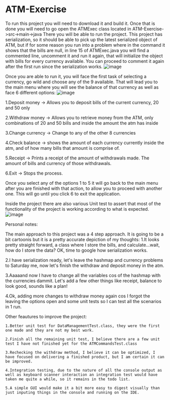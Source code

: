 # ATM-Exercise
 
To run this project you will need to download it and build it. 
Once that is done you will need to go open the ATMExec class located in ATM-Exercise->src->main->java
There you will be able to run the project. 
This project has serialization, so it should be able to pick up the latest serialized object of ATM, but if for some reason you run into a problem where in the command 
it shows that the bills are null, in line 15 of ATMExec.java you will find a commented line, uncomment it and run it again, that will initialize the object with
bills for every currency available. You can proceed to comment it again after the first run since the serialization works. 
![image](https://user-images.githubusercontent.com/52546217/194766120-3f5d098b-d4fa-46e7-b2e7-87e500c973c4.png)

Once you are able to run it, you will face the first task of selecting a currency, go wild and choose any of the 9 available. 
That will lead you to the main menu where you will see the balance of that currency as well as face 6 different options:
![image](https://user-images.githubusercontent.com/52546217/194766196-9f811542-3604-4643-9dbc-c25aafcadb27.png)

   1.Deposit money -> Allows you to deposit bills of the current currency, 20 and 50 only

   2.Withdraw money -> Allows you to retrieve money from the ATM, only combinations of 20 and 50 bills and inside the amount the atm has inside

   3.Change currency -> Change to any of the other 8 currencies

   4.Check balance -> shows the amount of each currency currently inside the atm, and of how many bills that amount is comprise of.

   5.Receipt -> Prints a receipt of the amount of withdrawals made. The amount of bills and currency of those withdrawals.

   6.Exit -> Stops the process.

Once you select any of the options 1 to 5 it will go back to the main menu after you are finished with that action, to allow you to proceed with another one. 
This will go until you click 6 to exit the application.

Inside the project there are also various Unit test to assert that most of the functionality of the project is working according to what is expected.
![image](https://user-images.githubusercontent.com/52546217/194766936-e27936f0-a0d5-419e-9b35-c1ddd559acea.png)


Personal notes:

The main approach to this project was a 4 step approach. It is going to be a bit cartoonis but it is a pretty accurate depiction of my thoughts:
   1.It looks pretty straight forward, a class where I store the bills, and calculate...wait, how do I store the data? OK, time to google how serialization works.
 
   2.I have serialization ready, let's leave the hashmap and currency problems to Saturday me, now let's finish the withdraw and deposit money in the atm.
 
   3.Aaaaand now I have to change all the variables cos of the hashmap with the currencies dammit. Let's add a few other things like receipt, balance to look good, sounds like a plan!
 
   4.Ok, adding more changes to withdraw money again cos I forgot the leaving the options open and some unit tests so I can test all the scenarios in 1 run.
 
 Other feautures to improve the project:
 
    1.Better unit test for DataManagementTest.class, they were the first one made and they are not my best work.
  
    2.Finish all the remaining unit test, I believe there are a few unit test I have not finished yet for the ATMCommandsTest.class
  
    3.Rechecking the withdraw method, I believe it can be optimized, I have focused on delivering a finished product, but I am certain it can be improved.
  
    4.Integration testing, due to the nature of all the console output as well as keyboard scanner interaction an integration test would have taken me quite a while, so it remains in the todo list.
  
    5.A simple GUI would make it a bit more easy to digest visually than just inputing things in the console and running on the IDE. 
  
